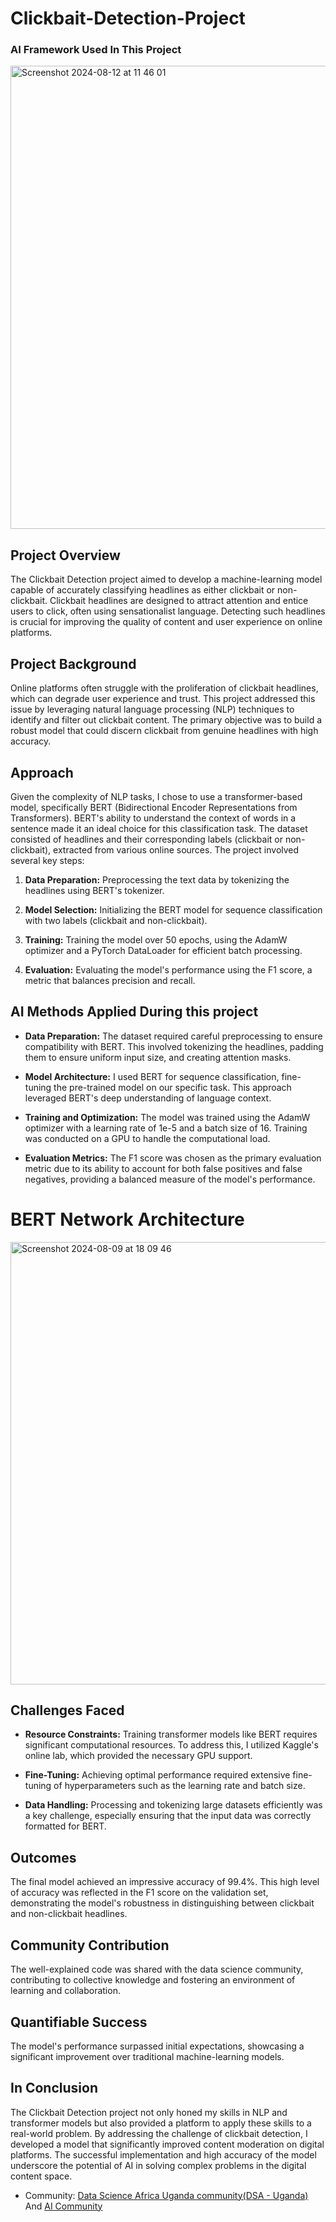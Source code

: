 # Clickbait-Detection-Project

### AI Framework Used In This Project
<img width="741" alt="Screenshot 2024-08-12 at 11 46 01" src="https://github.com/user-attachments/assets/47820292-eb6f-44ce-b30d-65314b952538">

## Project Overview

The Clickbait Detection project aimed to develop a machine-learning model capable of accurately classifying headlines as either clickbait or non-clickbait. Clickbait headlines are designed to attract attention and entice users to click, often using sensationalist language. Detecting such headlines is crucial for improving the quality of content and user experience on online platforms.

## Project Background

Online platforms often struggle with the proliferation of clickbait headlines, which can degrade user experience and trust. This project addressed this issue by leveraging natural language processing (NLP) techniques to identify and filter out clickbait content. The primary objective was to build a robust model that could discern clickbait from genuine headlines with high accuracy.

## Approach 
Given the complexity of NLP tasks, I chose to use a transformer-based model, specifically BERT (Bidirectional Encoder Representations from Transformers). BERT's ability to understand the context of words in a sentence made it an ideal choice for this classification task. The dataset consisted of headlines and their corresponding labels (clickbait or non-clickbait), extracted from various online sources. The project involved several key steps:

 1. __Data Preparation:__ Preprocessing the text data by tokenizing the headlines using BERT's tokenizer.

 2. __Model Selection:__ Initializing the BERT model for sequence classification with two labels (clickbait and non-clickbait).

 3. __Training:__ Training the model over 50 epochs, using the AdamW optimizer and a PyTorch DataLoader for efficient batch processing.

 4. __Evaluation:__ Evaluating the model's performance using the F1 score, a metric that balances precision and recall.

## AI Methods Applied During this project

 * __Data Preparation:__ The dataset required careful preprocessing to ensure compatibility with BERT. This involved tokenizing the headlines, padding them to ensure uniform input size, and creating attention masks. 

 * __Model Architecture:__ I used BERT for sequence classification, fine-tuning the pre-trained model on our specific task. This approach leveraged BERT's deep understanding of language context.

 * __Training and Optimization:__ The model was trained using the AdamW optimizer with a learning rate of 1e-5 and a batch size of 16. Training was conducted on a GPU to handle the computational load.

 * __Evaluation Metrics:__ The F1 score was chosen as the primary evaluation metric due to its ability to account for both false positives and false negatives, providing a balanced measure of the model's performance.

#  BERT Network Architecture
<img width="708" alt="Screenshot 2024-08-09 at 18 09 46" src="https://github.com/user-attachments/assets/62e2c45e-2907-4ec8-8f5a-221d7a207049">

## Challenges Faced

 - __Resource Constraints:__ Training transformer models like BERT requires significant computational resources. To address this, I utilized Kaggle's online lab, which provided the necessary GPU support.
   
 - __Fine-Tuning:__ Achieving optimal performance required extensive fine-tuning of hyperparameters such as the learning rate and batch size.

 - __Data Handling:__ Processing and tokenizing large datasets efficiently was a key challenge, especially ensuring that the input data was correctly formatted for BERT.

## Outcomes

The final model achieved an impressive accuracy of 99.4%. This high level of accuracy was reflected in the F1 score on the validation set, demonstrating the model's robustness in distinguishing between clickbait and non-clickbait headlines.

## Community Contribution
The well-explained code was shared with the data science community, contributing to collective knowledge and fostering an environment of learning and collaboration.

## Quantifiable Success 
The model's performance surpassed initial expectations, showcasing a significant improvement over traditional machine-learning models.

 ## In Conclusion
The Clickbait Detection project not only honed my skills in NLP and transformer models but also provided a platform to apply these skills to a real-world problem. By addressing the challenge of clickbait detection, I developed a model that significantly improved content moderation on digital platforms. The successful implementation and high accuracy of the model underscore the potential of AI in solving complex problems in the digital content space.

- Community: [Data Science Africa Uganda community(DSA - Uganda)](https://www.datascienceafrica.org/dsaUganda/) And [AI Community](https://chat.whatsapp.com/DdY8ZJH4C3qJGPftrjcPzG)

